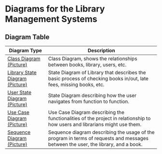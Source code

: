 # Diagrams for the Library Management Systems
## Diagram Table
| Diagram Type      | Description |
| ----------- | ----------- |
| [Class Diagram](LibraryClassDiagram.drawio) [(Picture)](screenshots/LibraryClassDiagramScreenshot.png)      | Class Diagram, shows the relationships between books, library, users, etc.       |
| [Library State Diagram](LibraryStateDiagram.drawio) [(Picture)](screenshots/LibraryStateDiagramScreenshot.png)      | State Diagram of Library that describes the basic process of checking books in/out, late fees, missing books, etc.      |
| [User State Diagram](UserStateDiagram.drawio) [(Picture)](screenshots/UserStateDiagramScreenshot.png)      | State Diagram describing how the user navigates from function to function.      |
| [Use Case Diagram](UseCaseDiagram.drawio) [(Picture)](screenshots/UseCaseDiagramScreenshot.png)      | Use Case Diagram describing the functionalities of the project in relationship to how users and librarians might use them.      |
| [Sequence Diagram](SequenceDiagram.drawio) [(Picture)](screenshots/SequenceDiagramScreenshot.png)      | Sequence diagram describing the usage of the program in terms of requests and messages between the user, the library, and a book.      |
